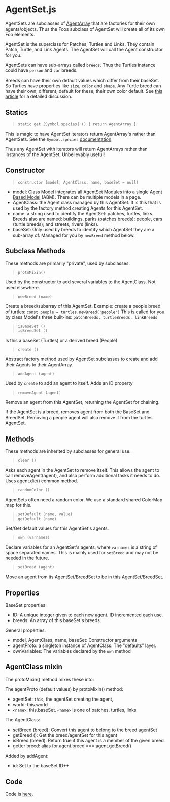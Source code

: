 # AgentSet.js

AgentSets are subclasses of [AgentArray](AgentArray.md) that are factories for their own agents/objects. Thus the Foos subclass of AgentSet will create all of its own Foo elements.

AgentSet is the superclass for Patches, Turtles and Links. They contain Patch, Turtle, and Link Agents. The AgentSet will call the Agent constructor for you.

AgentSets can have sub-arrays called `breeds`. Thus the Turtles instance could have `person` and `car` breeds.

Breeds can have their own default values which differ from their baseSet. So Turtles have properties like `size`, `color` and `shape`. Any Turtle breed can have their own, different, default for these, their own color default. See [this article](https://medium.com/dailyjs/two-headed-es6-classes-fe369c50b24) for a detailed discussion.

## Statics

> `static get [Symbol.species] () { return AgentArray }`

This is magic to have AgentSet iterators return AgentArray's rather than AgentSets. See the `Symbol.species` [documentation](https://developer.mozilla.org/en-US/docs/Web/JavaScript/Reference/Global_Objects/Symbol/species).

Thus any AgentSet with iterators will return AgentArrays rather than instances of the AgentSet. Unbelievably useful!

## Constructor

> `constructor (model, AgentClass, name, baseSet = null)`

* model: Class Model integrates all AgentSet Modules into a single [Agent Based Model](https://en.wikipedia.org/wiki/Agent-based_model) (ABM). There can be multiple models in a page.
* AgentClass: the Agent class managed by this AgentSet. It is this that is used by the factory method creating Agents for this AgentSet.
* name: a string used to identify the AgentSet: patches, turtles, links. Breeds also are named: buildings, parks (patches breeds); people, cars (turtle breeds); and streets, rivers (links).
* baseSet: Only used by breeds to identify which AgentSet they are a sub-array of. Managed for you by `newBreed` method below.

## Subclass Methods

These methods are primarily "private", used by subclasses.

> `protoMixin()`

Used by the constructor to add several variables to the AgentClass. Not used elsewhere.

> `newBreed (name)`

Create a breed/subarray of this AgentSet. Example: create a people breed of turtles:
`const people = turtles.newBreed('people')`
This is called for you by class Model's three built-ins:
`patchBreeds, turtleBreeds, linkBreeds`


> `isBaseSet ()` <br />
> `isBreedSet ()`

Is this a baseSet (Turtles) or a derived breed (People)

> `create ()`

Abstract factory method used by AgentSet subclasses to create and add their Agents to their AgentArray.

> `addAgent (agent)`

Used by `create` to add an agent to itself. Adds an ID property

> `removeAgent (agent)`

Remove an agent from this AgentSet, returning the AgentSet for chaining.

If the AgentSet is a breed, removes agent from both the BaseSet and BreedSet. Removing a people agent will also remove it from the turtles AgentSet.

## Methods

These methods are inherited by subclasses for general use.

> `clear ()`

Asks each agent in the AgentSet to remove itself. This allows the agent to call removeAgent(agent), and also perform additional tasks it needs to do. Uses agent.die() common method.

> `randomColor ()`

AgentSets often need a random color. We use a standard shared ColorMap map for this.

> `setDefault (name, value)` <br />
> `getDefault (name)`

Set/Get default values for this AgentSet's agents.

> `own (varnames)`

Declare variables for an AgentSet's agents, where `varnames` is a string of space separated names. This is mainly used for `setBreed` and may not be needed in the future.

> `setBreed (agent)`

Move an agent from its AgentSet/BreedSet to be in this AgentSet/BreedSet.

## Properties

BaseSet properties:
* ID: A unique integer given to each new agent. ID incremented each use.
* breeds: An array of this baseSet's breeds.

General properties:
* model, AgentClass, name, baseSet: Constructor arguments
* agentProto: a singleton instance of AgentClass. The "defaults" layer.
* ownVariables: The variables declared by the `own` method

## AgentClass mixin

The protoMixin() method mixes these into:

The agentProto (default values) by protoMixin() method:
* agentSet: `this`, the agentSet creating the agent,
* world: this.world
* `<name>`: this.baseSet. `<name>` is one of patches, turtles, links

The AgentClass:
* setBreed (breed): Convert this agent to belong to the breed agentSet
* getBreed (): Get the breed/agentSet for this agent
* isBreed (breed): Return true if this agent is a member of the given breed
* getter breed: alias for agent.breed === agent.getBreed()

Added by addAgent:
* id: Set to the baseSet ID++

## Code

Code is [here](https://github.com/backspaces/asx/blob/master/src/AgentSet.js).
